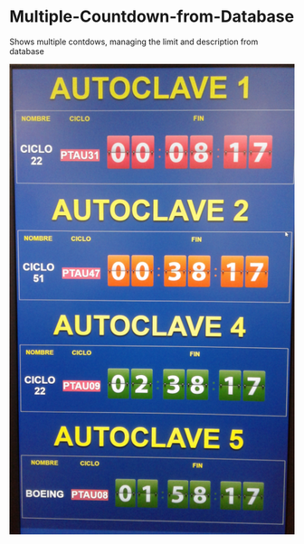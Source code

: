 # Multiple-Countdown-from-Database
Shows multiple contdows, managing the limit and description from database

![Countdown](https://github.com/esanmar/Multiple-Countdown-from-Database/blob/master/autoclave.png)
